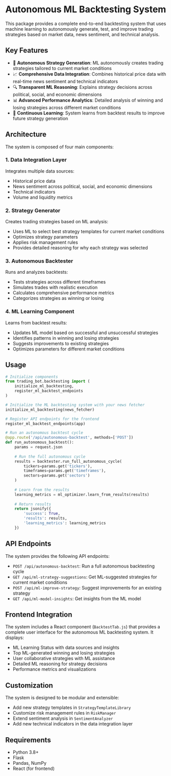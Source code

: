 # Autonomous ML Backtesting System

This package provides a complete end-to-end backtesting system that uses machine learning to autonomously generate, test, and improve trading strategies based on market data, news sentiment, and technical analysis.

## Key Features

- 🧠 **Autonomous Strategy Generation**: ML autonomously creates trading strategies tailored to current market conditions
- 📈 **Comprehensive Data Integration**: Combines historical price data with real-time news sentiment and technical indicators
- 🔍 **Transparent ML Reasoning**: Explains strategy decisions across political, social, and economic dimensions
- 📊 **Advanced Performance Analytics**: Detailed analysis of winning and losing strategies across different market conditions
- 🧪 **Continuous Learning**: System learns from backtest results to improve future strategy generation

## Architecture

The system is composed of four main components:

### 1. Data Integration Layer

Integrates multiple data sources:
- Historical price data
- News sentiment across political, social, and economic dimensions
- Technical indicators
- Volume and liquidity metrics

### 2. Strategy Generator

Creates trading strategies based on ML analysis:
- Uses ML to select best strategy templates for current market conditions
- Optimizes strategy parameters
- Applies risk management rules
- Provides detailed reasoning for why each strategy was selected

### 3. Autonomous Backtester

Runs and analyzes backtests:
- Tests strategies across different timeframes
- Simulates trades with realistic execution
- Calculates comprehensive performance metrics
- Categorizes strategies as winning or losing

### 4. ML Learning Component

Learns from backtest results:
- Updates ML model based on successful and unsuccessful strategies
- Identifies patterns in winning and losing strategies
- Suggests improvements to existing strategies
- Optimizes parameters for different market conditions

## Usage

```python
# Initialize components
from trading_bot.backtesting import (
    initialize_ml_backtesting,
    register_ml_backtest_endpoints
)

# Initialize the ML backtesting system with your news fetcher
initialize_ml_backtesting(news_fetcher)

# Register API endpoints for the frontend
register_ml_backtest_endpoints(app)

# Run an autonomous backtest cycle
@app.route('/api/autonomous-backtest', methods=['POST'])
def run_autonomous_backtest():
    params = request.json
    
    # Run the full autonomous cycle
    results = backtester.run_full_autonomous_cycle(
        tickers=params.get('tickers'),
        timeframes=params.get('timeframes'),
        sectors=params.get('sectors')
    )
    
    # Learn from the results
    learning_metrics = ml_optimizer.learn_from_results(results)
    
    # Return results
    return jsonify({
        'success': True,
        'results': results,
        'learning_metrics': learning_metrics
    })
```

## API Endpoints

The system provides the following API endpoints:

- `POST /api/autonomous-backtest`: Run a full autonomous backtesting cycle
- `GET /api/ml-strategy-suggestions`: Get ML-suggested strategies for current market conditions
- `POST /api/ml-improve-strategy`: Suggest improvements for an existing strategy
- `GET /api/ml-model-insights`: Get insights from the ML model

## Frontend Integration

The system includes a React component (`BacktestTab.js`) that provides a complete user interface for the autonomous ML backtesting system. It displays:

- ML Learning Status with data sources and insights
- Top ML-generated winning and losing strategies
- User collaborative strategies with ML assistance
- Detailed ML reasoning for strategy decisions
- Performance metrics and visualizations

## Customization

The system is designed to be modular and extensible:

- Add new strategy templates in `StrategyTemplateLibrary`
- Customize risk management rules in `RiskManager`
- Extend sentiment analysis in `SentimentAnalyzer`
- Add new technical indicators in the data integration layer

## Requirements

- Python 3.8+
- Flask
- Pandas, NumPy
- React (for frontend) 